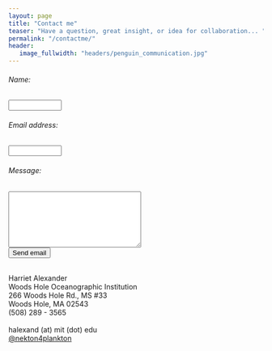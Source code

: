 ```yaml
---
layout: page
title: "Contact me"
teaser: "Have a question, great insight, or idea for collaboration... "
permalink: "/contactme/"
header:
   image_fullwidth: "headers/penguin_communication.jpg"
---
```

<form id="contact_form" action="//formspree.io/halexand@mit.edu" method="POST" enctype="multipart/form-data">
	<div class="row">
		<label for="name"><h6>Name:</h6></label>
		<input id="name" class="input" name="name" type="text" value="" size="10" />
	</div>
	<div class="row">
		<label for="email"><h6>Email address:</h6></label>
		<input id="email" class="input" name="email" type="text" value="" size="10" />
	</div>
	<div class="row">
		<label for="message"><h6>Message:</h6></label>
		<textarea id="message" class="input" name="message" rows="7" cols="30"></textarea>
	</div>
	<input id="submit_button" type="submit" value="Send email" />
</form>		
<br>
Harriet Alexander<br>
Woods Hole Oceanographic Institution<br>
266 Woods Hole Rd., MS #33<br>
Woods Hole, MA 02543<br>
(508) 289 - 3565<br>
<br>halexand (at) mit (dot) edu<br>
<a href="https://twitter.com/nekton4plankton">@nekton4plankton</a> <br>

<script>
  (function(i,s,o,g,r,a,m){i['GoogleAnalyticsObject']=r;i[r]=i[r]||function(){
  (i[r].q=i[r].q||[]).push(arguments)},i[r].l=1*new Date();a=s.createElement(o),
  m=s.getElementsByTagName(o)[0];a.async=1;a.src=g;m.parentNode.insertBefore(a,m)
  })(window,document,'script','//www.google-analytics.com/analytics.js','ga');

  ga('create', 'UA-65421302-1', 'auto');
  ga('send', 'pageview');

</script>
